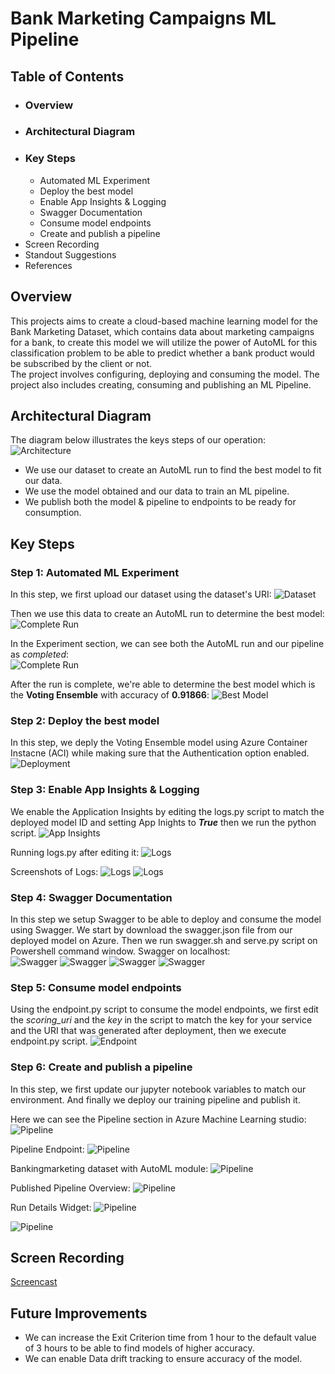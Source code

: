 # Bank Marketing Campaigns ML Pipeline

## Table of Contents
* ### Overview
* ### Architectural Diagram
* ### Key Steps
     * Automated ML Experiment 
     * Deploy the best model
     * Enable App Insights & Logging
     * Swagger Documentation
     * Consume model endpoints
     * Create and publish a pipeline
* Screen Recording
* Standout Suggestions
* References

## Overview
This projects aims to create a cloud-based machine learning model for the Bank Marketing Dataset, which contains data about marketing campaigns for a bank, to create this model we will utilize the power of AutoML for this classification problem to be able to predict whether a bank product would be subscribed by the client or not.  
The project involves configuring, deploying and consuming the model.
The project also includes creating, consuming and publishing an ML Pipeline.

## Architectural Diagram
The diagram below illustrates the keys steps of our operation:
![Architecture](https://github.com/dinaabdulrasoul/Operationalizing-Machine-Learning/blob/main/architecture%20diagram.PNG) 

* We use our dataset to create an AutoML run to find the best model to fit our data. 
* We use the model obtained and our data to train an ML pipeline.
* We publish both the model & pipeline to endpoints to be ready for consumption. 

## Key Steps

### Step 1: Automated ML Experiment
In this step, we first upload our dataset using the dataset's URI:
![Dataset](https://github.com/dinaabdulrasoul/Operationalizing-Machine-Learning/blob/main/screenshots/Registered%20data%20sets.PNG)  

Then we use this data to create an AutoML run to determine the best model:
![Complete Run](https://github.com/dinaabdulrasoul/Operationalizing-Machine-Learning/blob/main/screenshots/complete%20run.PNG)

In the Experiment section, we can see both the AutoML run and our pipeline as *completed*:  
![Complete Run](https://github.com/dinaabdulrasoul/Bank-Marketing-Campaigns-ML-Pipeline/blob/main/screenshots/pipeline%202.PNG)

After the run is complete, we're able to determine the best model which is the **Voting Ensemble** with accuracy of **0.91866**:
![Best Model](https://github.com/dinaabdulrasoul/Operationalizing-Machine-Learning/blob/main/screenshots/best%20model.PNG)  

### Step 2: Deploy the best model
In this step, we deply the Voting Ensemble model using Azure Container Instacne (ACI) while making sure that the Authentication option enabled.
![Deployment](https://github.com/dinaabdulrasoul/Operationalizing-Machine-Learning/blob/main/screenshots/deploy.png)  


### Step 3: Enable App Insights & Logging
We enable the Application Insights by editing the logs.py script to match the deployed model ID and setting App Inights to ***True*** then we run the python script.
![App Insights](https://github.com/dinaabdulrasoul/Operationalizing-Machine-Learning/blob/main/screenshots/App%20insights%20enabled.PNG)  

Running logs.py after editing it:
![Logs](https://github.com/dinaabdulrasoul/Operationalizing-Machine-Learning/blob/main/screenshots/enabling%20logs.PNG) 

Screenshots of Logs:
![Logs](https://github.com/dinaabdulrasoul/Operationalizing-Machine-Learning/blob/main/screenshots/logs%201.PNG) 
![Logs](https://github.com/dinaabdulrasoul/Operationalizing-Machine-Learning/blob/main/screenshots/logs%202.PNG) 

### Step 4: Swagger Documentation
In this step we setup Swagger to be able to deploy and consume the model using Swagger.
We start by download the swagger.json file from our deployed model on Azure. Then we run swagger.sh and serve.py script on Powershell command window.
Swagger on localhost:  
![Swagger](https://github.com/dinaabdulrasoul/Operationalizing-Machine-Learning/blob/main/screenshots/swagger%20methods.PNG) 
![Swagger](https://github.com/dinaabdulrasoul/Operationalizing-Machine-Learning/blob/main/screenshots/swagger1.PNG) 
![Swagger](https://github.com/dinaabdulrasoul/Operationalizing-Machine-Learning/blob/main/screenshots/swagger2.PNG) 
![Swagger](https://github.com/dinaabdulrasoul/Operationalizing-Machine-Learning/blob/main/screenshots/swagger3.png) 

### Step 5: Consume model endpoints  
Using the endpoint.py script to consume the model endpoints, we first edit the *scoring_uri* and the *key* in the script to match the key for your service and the URI that was generated after deployment, then we execute endpoint.py script.
![Endpoint](https://github.com/dinaabdulrasoul/Operationalizing-Machine-Learning/blob/main/screenshots/endpoint.png) 

### Step 6: Create and publish a pipeline
In this step, we first update our jupyter notebook variables to match our environment. 
And finally we deploy our training pipeline and publish it. 

Here we can see the Pipeline section in Azure Machine Learning studio:
![Pipeline](https://github.com/dinaabdulrasoul/Operationalizing-Machine-Learning/blob/main/screenshots/pipeline%20section.PNG)

Pipeline Endpoint:
![Pipeline](https://github.com/dinaabdulrasoul/Operationalizing-Machine-Learning/blob/main/screenshots/pipeline%20endpoint.PNG) 

Bankingmarketing dataset with AutoML module:
![Pipeline](https://github.com/dinaabdulrasoul/Operationalizing-Machine-Learning/blob/main/screenshots/pipeline%20run.PNG) 

Published Pipeline Overview:
![Pipeline](https://github.com/dinaabdulrasoul/Operationalizing-Machine-Learning/blob/main/screenshots/active%20pipeline.PNG) 

Run Details Widget:
![Pipeline](https://github.com/dinaabdulrasoul/Operationalizing-Machine-Learning/blob/main/screenshots/run_widgets.PNG)


![Pipeline](https://github.com/dinaabdulrasoul/Operationalizing-Machine-Learning/blob/main/screenshots/run.PNG) 

## Screen Recording
[Screencast](https://www.youtube.com/watch?v=SZASW4ACtXY)

## Future Improvements
* We can increase the Exit Criterion time from 1 hour to the default value of 3 hours to be able to find models of higher accuracy.
* We can  enable Data drift tracking to ensure accuracy of the model.
